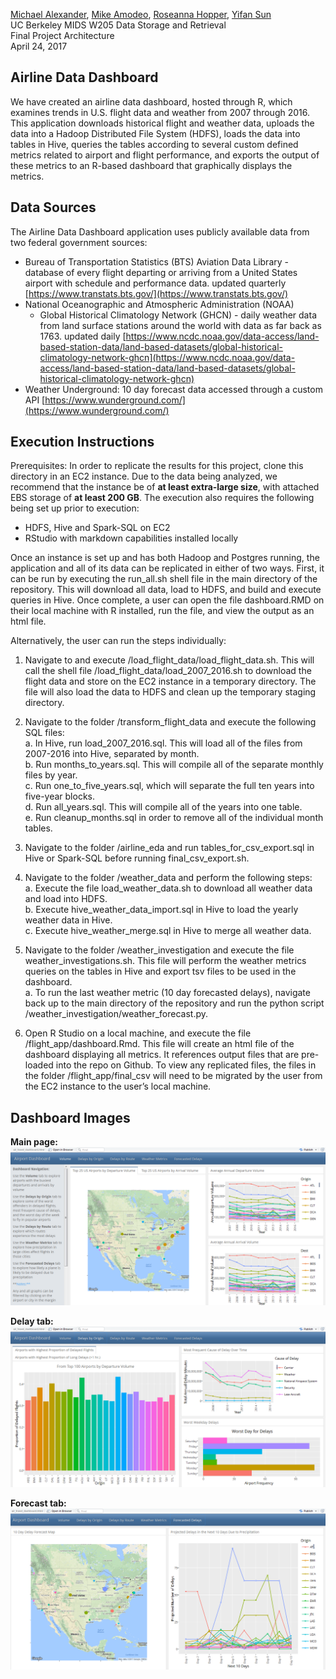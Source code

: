 [Michael Alexander](https://github.com/malexander92), [Mike Amodeo](https://github.com/mike-amodeo), [Roseanna Hopper](https://github.com/r-hopper), [Yifan Sun](https://github.com/ysun1020)  
UC Berkeley MIDS W205 Data Storage and Retrieval  
Final Project Architecture  
April 24, 2017  

## Airline Data Dashboard  
  
We have created an airline data dashboard, hosted through R, which examines trends in U.S. flight data and weather from 2007 through 2016. This application downloads historical flight and weather data, uploads the data into a Hadoop Distributed File System (HDFS), loads the data into tables in Hive, queries the tables according to several custom defined metrics related to airport and flight performance, and exports the output of these metrics to an R-based dashboard that graphically displays the metrics.  
  
## Data Sources  
  
The Airline Data Dashboard application uses publicly available data from two federal government sources:
* Bureau of Transportation Statistics (BTS) Aviation Data Library - database of every flight departing or arriving from a United States airport with schedule and performance data. updated quarterly [https://www.transtats.bts.gov/](https://www.transtats.bts.gov/)  
* National Oceanographic and Atmospheric Administration (NOAA)  
    * Global Historical Climatology Network (GHCN) - daily weather data from land surface stations around the world with data as far back as 1763. updated daily [https://www.ncdc.noaa.gov/data-access/land-based-station-data/land-based-datasets/global-historical-climatology-network-ghcn](https://www.ncdc.noaa.gov/data-access/land-based-station-data/land-based-datasets/global-historical-climatology-network-ghcn)  
* Weather Underground: 10 day forecast data accessed through a custom API [https://www.wunderground.com/](https://www.wunderground.com/)  

## Execution Instructions  
  
Prerequisites: In order to replicate the results for this project, clone this directory in an EC2 instance. Due to the data being analyzed, we recommend that the instance be of **at least extra-large size**, with attached EBS storage of **at least 200 GB**. The execution also requires the following being set up prior to execution:  
* HDFS, Hive and Spark-SQL on EC2 
* RStudio with markdown capabilities installed locally 
  
Once an instance is set up and has both Hadoop and Postgres running, the application and all of its data can be replicated in either of two ways. First, it can be run by executing the run_all.sh shell file in the main directory of the repository. This will download all data, load to HDFS, and build and execute queries in Hive. Once complete, a user can open the file dashboard.RMD on their local machine with R installed, run the file, and view the output as an html file.  

Alternatively, the user can run the steps individually:  
  
1. Navigate to and execute /load_flight_data/load_flight_data.sh. This will call the shell file /load_flight_data/load_2007_2016.sh to download the flight data and store on the EC2 instance in a temporary directory. The file will also load the data to HDFS and clean up the temporary staging directory.  
  
2. Navigate to the folder /transform_flight_data and execute the following SQL files:  
    a. In Hive, run load_2007_2016.sql. This will load all of the files from 2007-2016 into Hive, separated by month.  
    b. Run months_to_years.sql. This will compile all of the separate monthly files by year.  
    c. Run one_to_five_years.sql, which will separate the full ten years into five-year blocks.  
    d. Run all_years.sql. This will compile all of the years into one table.  
    e. Run cleanup_months.sql in order to remove all of the individual month tables.  
  
3. Navigate to the folder /airline_eda and run tables_for_csv_export.sql in Hive or Spark-SQL before running final_csv_export.sh.  
  
4. Navigate to the folder /weather_data and perform the following steps:  
    a. Execute the file load_weather_data.sh to download all weather data and load into HDFS.  
    b. Execute hive_weather_data_import.sql in Hive to load the yearly weather data in Hive.  
    c. Execute hive_weather_merge.sql in Hive to merge all weather data.  
  
5. Navigate to the folder /weather_investigation and execute the file weather_investigations.sh. This file will perform the weather metrics queries on the tables in Hive and export tsv files to be used in the dashboard.  
    a. To run the last weather metric (10 day forecasted delays), navigate back up to the main directory of the repository and run the python script /weather_investigation/weather_forecast.py.  
  
6. Open R Studio on a local machine, and execute the file /flight_app/dashboard.Rmd. This file will create an html file of the dashboard displaying all metrics. It references output files that are pre-loaded into the repo on Github. To view any replicated files, the files in the folder /flight_app/final_csv will need to be migrated by the user from the EC2 instance to the user’s local machine.  
  
  
## Dashboard Images 
  
**Main page:**  
![Image of main page](https://github.com/r-hopper/W205-Final-Project/blob/master/flight_app/images/dashboard_main_page.png)
  
  
**Delay tab:** 
![Image of delay tab](https://github.com/r-hopper/W205-Final-Project/blob/master/flight_app/images/dashboard_delay_tab.png)
  
  
**Forecast tab:**
![Image of forecast tab](https://github.com/r-hopper/W205-Final-Project/blob/master/flight_app/images/dashboard_forecast_tab.png)
